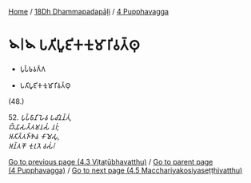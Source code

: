 
[Home](/) / [18Dh Dhammapadapāḷi](../../18Dh.md) / [4 Pupphavagga](../4.md)

# 𑁪𑁇𑁪 𑀧𑀢𑀺𑀧𑀽𑀚𑀺𑀓𑀓𑀼𑀫𑀸𑀭𑀺𑀯𑀢𑁆𑀣𑀼

* 𑀧𑀼𑀧𑁆𑀨𑀯𑀕𑁆𑀕

* 𑀧𑀢𑀺𑀧𑀽𑀚𑀺𑀓𑀓𑀼𑀫𑀸𑀭𑀺𑀯𑀢𑁆𑀣𑀼

(48.)

52\. _𑀧𑀼𑀧𑁆𑀨𑀸𑀦𑀺 𑀳𑁂𑀯 𑀧𑀘𑀺𑀦𑀦𑁆𑀢𑀁,_  
_𑀩𑁆𑀬𑀸𑀲𑀢𑁆𑀢𑀫𑀦𑀲𑀁 𑀦𑀭𑀁;_  
_𑀅𑀢𑀺𑀢𑁆𑀢𑀜𑁆𑀜𑁂𑀯 𑀓𑀸𑀫𑁂𑀲𑀼,_  
_𑀅𑀦𑁆𑀢𑀓𑁄 𑀓𑀼𑀭𑀼𑀢𑁂 𑀯𑀲𑀁𑁇_  


[Go to previous page (4.3 Viṭaṭūbhavatthu)](4.3.md) / [Go to parent page (4 Pupphavagga)](../4.md) / [Go to next page (4.5 Macchariyakosiyaseṭṭhivatthu)](4.5.md)


